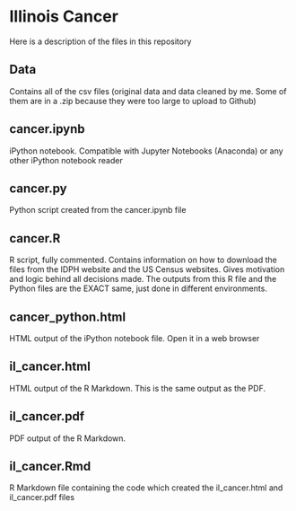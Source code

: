# Illinois Cancer

Here is a description of the files in this repository

## Data
Contains all of the csv files (original data and data cleaned by me. Some of them are in a .zip because they were too large to upload to Github)

## cancer.ipynb
iPython notebook. Compatible with Jupyter Notebooks (Anaconda) or any other iPython notebook reader

## cancer.py
Python script created from the cancer.ipynb file

## cancer.R
R script, fully commented. Contains information on how to download the files from the IDPH website and the US Census websites. Gives motivation and logic behind all decisions made. The outputs from this R file and the Python files are the EXACT same, just done in different environments.

## cancer_python.html
HTML output of the iPython notebook file. Open it in a web browser

## il_cancer.html
HTML output of the R Markdown. This is the same output as the PDF.

## il_cancer.pdf
PDF output of the R Markdown.

## il_cancer.Rmd
R Markdown file containing the code which created the il_cancer.html and il_cancer.pdf files
